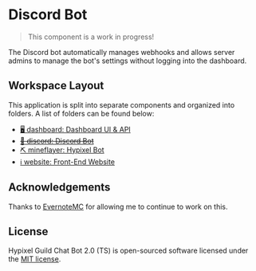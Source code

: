 # Discord Bot

> This component is a work in progress! 

The Discord bot automatically manages webhooks and allows server admins to manage the bot's settings without logging into the dashboard.

## Workspace Layout

This application is split into separate components and organized into folders. A list of folders can be found below:

- [🖥️ dashboard: Dashboard UI & API](https://github.com/xMdb/hypixel-guild-chat-ts/tree/master/dashboard)
- [~~🤖 discord: Discord Bot~~](https://github.com/xMdb/hypixel-guild-chat-ts/tree/master/discord)
- [⛏️ mineflayer: Hypixel Bot](https://github.com/xMdb/hypixel-guild-chat-ts/tree/master/mineflayer)
- [ℹ️ website: Front-End Website](https://github.com/xMdb/hypixel-guild-chat-ts/tree/master/website)

## Acknowledgements

Thanks to [EvernoteMC](https://github.com/EvernoteMC) for allowing me to continue to work on this.

## License

Hypixel Guild Chat Bot 2.0 (TS) is open-sourced software licensed under the [MIT license](https://choosealicense.com/licenses/mit/).
